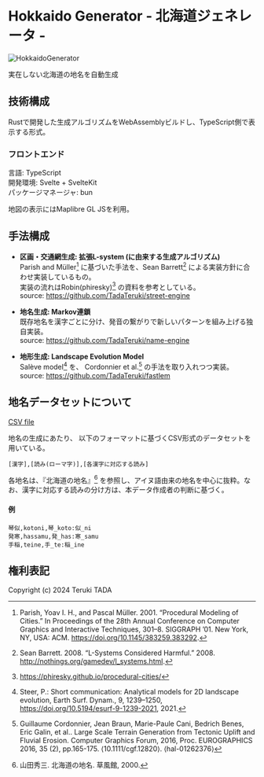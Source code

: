 # Hokkaido Generator - 北海道ジェネレータ -

![HokkaidoGenerator](https://github.com/TadaTeruki/HokkaidoGenerator/assets/69315285/40685a5f-f91d-48a5-8551-54113ee9044d)

実在しない北海道の地名を自動生成

## 技術構成

Rustで開発した生成アルゴリズムをWebAssemblyビルドし、TypeScript側で表示する形式。

### フロントエンド

言語: TypeScript <br>
開発環境: Svelte + SvelteKit <br>
パッケージマネージャ: bun

地図の表示にはMaplibre GL JSを利用。

## 手法構成

- **区画・交通網生成: 拡張L-system (に由来する生成アルゴリズム)**<br>
Parish and Müller[^pm] に基づいた手法を、Sean Barrett[^barrett] による実装方針に合わせ実装しているもの。<br>
実装の流れはRobin(phiresky)[^phi] の資料を参考としている。<br>
source: https://github.com/TadaTeruki/street-engine

[^pm]: Parish, Yoav I. H., and Pascal Müller. 2001. “Procedural Modeling of Cities.” In Proceedings of the 28th Annual Conference on Computer Graphics and Interactive Techniques, 301–8. SIGGRAPH ’01. New York, NY, USA: ACM. https://doi.org/10.1145/383259.383292. 

[^barrett]: Sean Barrett. 2008. “L-Systems Considered Harmful.” 2008. http://nothings.org/gamedev/l_systems.html. 

[^phi]: https://phiresky.github.io/procedural-cities/

- **地名生成: Markov連鎖**<br>
既存地名を漢字ごとに分け、発音の繋がりで新しいパターンを組み上げる独自実装。<br>
source: https://github.com/TadaTeruki/name-engine

- **地形生成: Landscape Evolution Model**<br>
Salève model[^analytical] を、 Cordonnier et al.[^large] の手法を取り入れつつ実装。<br>
source: https://github.com/TadaTeruki/fastlem

[^analytical]: Steer, P.: Short communication: Analytical models for 2D landscape evolution, Earth Surf. Dynam., 9, 1239–1250, https://doi.org/10.5194/esurf-9-1239-2021, 2021.

[^large]: Guillaume Cordonnier, Jean Braun, Marie-Paule Cani, Bedrich Benes, Eric Galin, et al.. Large Scale Terrain Generation from Tectonic Uplift and Fluvial Erosion. Computer Graphics Forum, 2016, Proc. EUROGRAPHICS 2016, 35 (2), pp.165-175. ⟨10.1111/cgf.12820⟩. ⟨hal-01262376⟩

## 地名データセットについて

[CSV file](https://github.com/TadaTeruki/HokkaidoGenerator/blob/main/dogen-frontend/static/dataset/placenames.csv)

地名の生成にあたり、
以下のフォーマットに基づくCSV形式のデータセットを用いている。

```
[漢字],[読み(ローマ字)],[各漢字に対応する読み]
```

各地名は、『北海道の地名』[^1] を参照し、アイヌ語由来の地名を中心に抜粋。なお、漢字に対応する読みの分け方は、本データ作成者の判断に基づく。

#### 例

```
琴似,kotoni,琴_koto:似_ni
発寒,hassamu,発_has:寒_samu
手稲,teine,手_te:稲_ine
```

[^1]: 山田秀三. 北海道の地名. 草風館, 2000.

## 権利表記

Copyright (c) 2024 Teruki TADA
